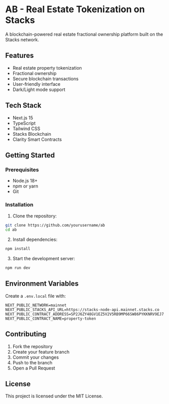 # AB - Real Estate Tokenization on Stacks

A blockchain-powered real estate fractional ownership platform built on the Stacks network.

## Features

- Real estate property tokenization
- Fractional ownership
- Secure blockchain transactions
- User-friendly interface
- Dark/Light mode support

## Tech Stack

- Next.js 15
- TypeScript
- Tailwind CSS
- Stacks Blockchain
- Clarity Smart Contracts

## Getting Started

### Prerequisites

- Node.js 18+
- npm or yarn
- Git

### Installation

1. Clone the repository:
```bash
git clone https://github.com/yourusername/ab
cd ab
```

2. Install dependencies:
```bash
npm install
```

3. Start the development server:
```bash
npm run dev
```

## Environment Variables

Create a `.env.local` file with:

```env
NEXT_PUBLIC_NETWORK=mainnet
NEXT_PUBLIC_STACKS_API_URL=https://stacks-node-api.mainnet.stacks.co
NEXT_PUBLIC_CONTRACT_ADDRESS=SP2J6ZY48GV1EZ5V2V5RB9MP66SW86PYKKNRV9EJ7
NEXT_PUBLIC_CONTRACT_NAME=property-token
```

## Contributing

1. Fork the repository
2. Create your feature branch
3. Commit your changes
4. Push to the branch
5. Open a Pull Request

## License

This project is licensed under the MIT License.
